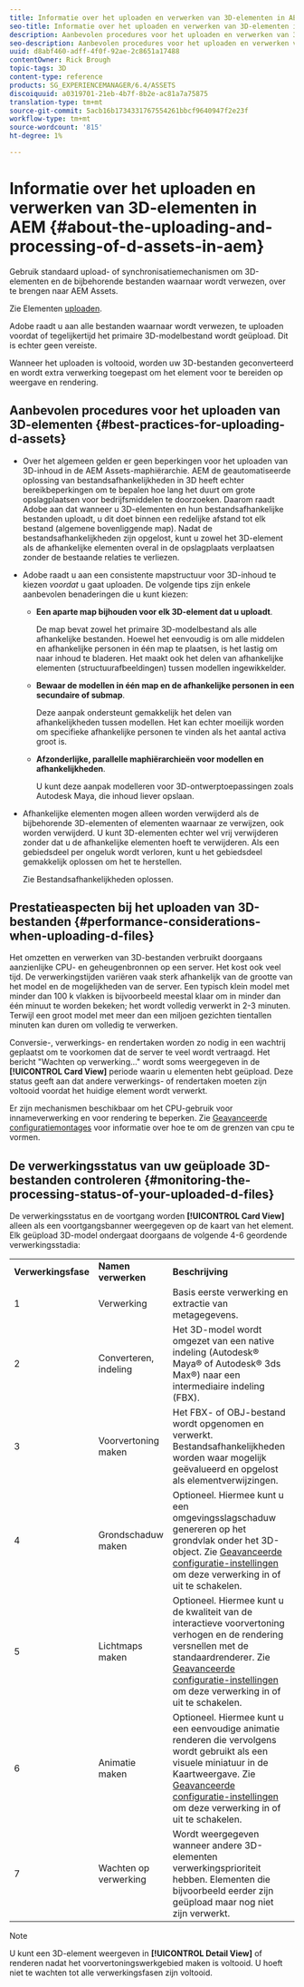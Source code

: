 ```yaml
---
title: Informatie over het uploaden en verwerken van 3D-elementen in AEM
seo-title: Informatie over het uploaden en verwerken van 3D-elementen in AEM
description: Aanbevolen procedures voor het uploaden en verwerken van 3D-elementen.
seo-description: Aanbevolen procedures voor het uploaden en verwerken van 3D-elementen.
uuid: d8abf460-adff-4f0f-92ae-2c8651a17488
contentOwner: Rick Brough
topic-tags: 3D
content-type: reference
products: SG_EXPERIENCEMANAGER/6.4/ASSETS
discoiquuid: a0319701-21eb-4b7f-8b2e-ac81a7a75875
translation-type: tm+mt
source-git-commit: 5acb16b1734331767554261bbcf9640947f2e23f
workflow-type: tm+mt
source-wordcount: '815'
ht-degree: 1%

---
```



# Informatie over het uploaden en verwerken van 3D-elementen in AEM {#about-the-uploading-and-processing-of-d-assets-in-aem}

Gebruik standaard upload- of synchronisatiemechanismen om 3D-elementen en de bijbehorende bestanden waarnaar wordt verwezen, over te brengen naar AEM Assets.

Zie Elementen [uploaden](managing-assets-touch-ui.md#uploading-assets).

Adobe raadt u aan alle bestanden waarnaar wordt verwezen, te uploaden voordat of tegelijkertijd het primaire 3D-modelbestand wordt geüpload. Dit is echter geen vereiste.

Wanneer het uploaden is voltooid, worden uw 3D-bestanden geconverteerd en wordt extra verwerking toegepast om het element voor te bereiden op weergave en rendering.

## Aanbevolen procedures voor het uploaden van 3D-elementen {#best-practices-for-uploading-d-assets}

* Over het algemeen gelden er geen beperkingen voor het uploaden van 3D-inhoud in de AEM Assets-maphiërarchie. AEM de geautomatiseerde oplossing van bestandsafhankelijkheden in 3D heeft echter bereikbeperkingen om te bepalen hoe lang het duurt om grote opslagplaatsen voor bedrijfsmiddelen te doorzoeken. Daarom raadt Adobe aan dat wanneer u 3D-elementen en hun bestandsafhankelijke bestanden uploadt, u dit doet binnen een redelijke afstand tot elk bestand (algemene bovenliggende map). Nadat de bestandsafhankelijkheden zijn opgelost, kunt u zowel het 3D-element als de afhankelijke elementen overal in de opslagplaats verplaatsen zonder de bestaande relaties te verliezen.
* Adobe raadt u aan een consistente mapstructuur voor 3D-inhoud te kiezen *voordat* u gaat uploaden. De volgende tips zijn enkele aanbevolen benaderingen die u kunt kiezen:

   * **Een aparte map bijhouden voor elk 3D-element dat u uploadt**.

      De map bevat zowel het primaire 3D-modelbestand als alle afhankelijke bestanden. Hoewel het eenvoudig is om alle middelen en afhankelijke personen in één map te plaatsen, is het lastig om naar inhoud te bladeren. Het maakt ook het delen van afhankelijke elementen (structuurafbeeldingen) tussen modellen ingewikkelder.

   * **Bewaar de modellen in één map en de afhankelijke personen in een secundaire of submap**.

      Deze aanpak ondersteunt gemakkelijk het delen van afhankelijkheden tussen modellen. Het kan echter moeilijk worden om specifieke afhankelijke personen te vinden als het aantal activa groot is.

   * **Afzonderlijke, parallelle maphiërarchieën voor modellen en afhankelijkheden**.

      U kunt deze aanpak modelleren voor 3D-ontwerptoepassingen zoals Autodesk Maya, die inhoud liever opslaan.

* Afhankelijke elementen mogen alleen worden verwijderd als de bijbehorende 3D-elementen of elementen waarnaar ze verwijzen, ook worden verwijderd. U kunt 3D-elementen echter wel vrij verwijderen zonder dat u de afhankelijke elementen hoeft te verwijderen. Als een gebiedsdeel per ongeluk wordt verloren, kunt u het gebiedsdeel gemakkelijk oplossen om het te herstellen.

   Zie Bestandsafhankelijkheden oplossen.

## Prestatieaspecten bij het uploaden van 3D-bestanden {#performance-considerations-when-uploading-d-files}

Het omzetten en verwerken van 3D-bestanden verbruikt doorgaans aanzienlijke CPU- en geheugenbronnen op een server. Het kost ook veel tijd. De verwerkingstijden variëren vaak sterk afhankelijk van de grootte van het model en de mogelijkheden van de server. Een typisch klein model met minder dan 100 k vlakken is bijvoorbeeld meestal klaar om in minder dan één minuut te worden bekeken; het wordt volledig verwerkt in 2-3 minuten. Terwijl een groot model met meer dan een miljoen gezichten tientallen minuten kan duren om volledig te verwerken.

Conversie-, verwerkings- en rendertaken worden zo nodig in een wachtrij geplaatst om te voorkomen dat de server te veel wordt vertraagd. Het bericht &quot;Wachten op verwerking...&quot; wordt soms weergegeven in de **[!UICONTROL Card View]** periode waarin u elementen hebt geüpload. Deze status geeft aan dat andere verwerkings- of rendertaken moeten zijn voltooid voordat het huidige element wordt verwerkt.

Er zijn mechanismen beschikbaar om het CPU-gebruik voor innameverwerking en voor rendering te beperken. Zie [Geavanceerde configuratiemontages](advanced-config-3d.md) voor informatie over hoe te om de grenzen van cpu te vormen.

## De verwerkingsstatus van uw geüploade 3D-bestanden controleren {#monitoring-the-processing-status-of-your-uploaded-d-files}

De verwerkingsstatus en de voortgang worden **[!UICONTROL Card View]** alleen als een voortgangsbanner weergegeven op de kaart van het element. Elk geüpload 3D-model ondergaat doorgaans de volgende 4-6 geordende verwerkingsstadia:

<table> 
 <tbody> 
  <tr> 
   <td><strong>Verwerkingsfase</strong><br /> </td> 
   <td><strong>Namen verwerken</strong></td> 
   <td><strong>Beschrijving</strong></td> 
  </tr> 
  <tr> 
   <td>1</td> 
   <td>Verwerking</td> 
   <td>Basis eerste verwerking en extractie van metagegevens.</td> 
  </tr> 
  <tr> 
   <td>2</td> 
   <td>Converteren, indeling</td> 
   <td>Het 3D-model wordt omgezet van een native indeling (Autodesk® Maya® of Autodesk® 3ds Max®) naar een intermediaire indeling (FBX).</td> 
  </tr> 
  <tr> 
   <td>3</td> 
   <td>Voorvertoning maken</td> 
   <td>Het FBX- of OBJ-bestand wordt opgenomen en verwerkt. Bestandsafhankelijkheden worden waar mogelijk geëvalueerd en opgelost als elementverwijzingen.</td> 
  </tr> 
  <tr> 
   <td>4</td> 
   <td>Grondschaduw maken</td> 
   <td>Optioneel. Hiermee kunt u een omgevingsslagschaduw genereren op het grondvlak onder het 3D-object. Zie <a href="/help/assets/advanced-config-3d.md">Geavanceerde configuratie-instellingen</a> om deze verwerking in of uit te schakelen.</td> 
  </tr> 
  <tr> 
   <td>5<br /> </td> 
   <td>Lichtmaps maken</td> 
   <td>Optioneel. Hiermee kunt u de kwaliteit van de interactieve voorvertoning verhogen en de rendering versnellen met de standaardrenderer. Zie <a href="/help/assets/advanced-config-3d.md">Geavanceerde configuratie-instellingen</a> om deze verwerking in of uit te schakelen.</td> 
  </tr> 
  <tr> 
   <td>6<br /> </td> 
   <td>Animatie maken</td> 
   <td>Optioneel. Hiermee kunt u een eenvoudige animatie renderen die vervolgens wordt gebruikt als een visuele miniatuur in de Kaartweergave. Zie <a href="/help/assets/advanced-config-3d.md">Geavanceerde configuratie-instellingen</a> om deze verwerking in of uit te schakelen.</td> 
  </tr> 
  <tr> 
   <td>7<br /> </td> 
   <td>Wachten op verwerking</td> 
   <td>Wordt weergegeven wanneer andere 3D-elementen verwerkingsprioriteit hebben. Elementen die bijvoorbeeld eerder zijn geüpload maar nog niet zijn verwerkt.</td> 
  </tr> 
 </tbody> 
</table>

>[!NOTE]
>
>U kunt een 3D-element weergeven in **[!UICONTROL Detail View]** of renderen nadat het voorvertoningswerkgebied maken is voltooid. U hoeft niet te wachten tot alle verwerkingsfasen zijn voltooid.

